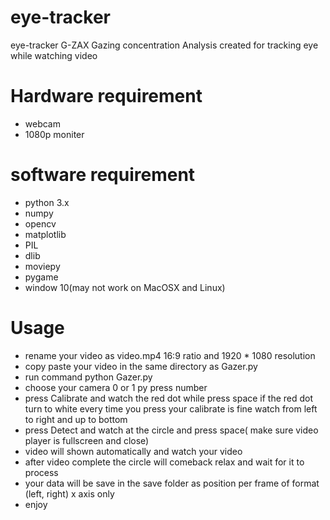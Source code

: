 # eye-tracker
eye-tracker G-ZAX Gazing concentration Analysis created for tracking eye while watching video 

# Hardware requirement
* webcam
* 1080p moniter

# software requirement
* python 3.x
* numpy
* opencv
* matplotlib
* PIL
* dlib
* moviepy
* pygame
* window 10(may not work on MacOSX and Linux)

# Usage
* rename your video as video.mp4 16:9 ratio and 1920 * 1080 resolution
* copy paste your video in the same directory as Gazer.py
* run command python Gazer.py
* choose your camera 0 or 1 py press number
* press Calibrate and watch the red dot while press space if the red dot turn to white every time you press your calibrate is fine watch from left to right and up to bottom
* press Detect and watch at the circle and press space( make sure video player is fullscreen and close)
* video will shown automatically and watch your video
* after video complete the circle will comeback relax and wait for it to process
* your data will be save in the save folder as position per frame of format (left, right) x axis only
* enjoy
